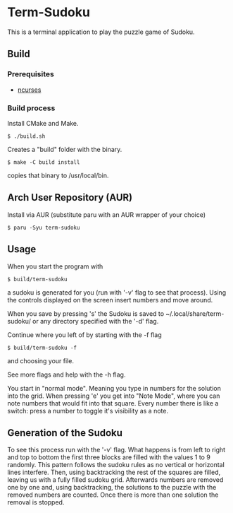 # Term-Sudoku

This is a terminal application to play the puzzle game of Sudoku.

## Build

### Prerequisites

- [ncurses](https://invisible-island.net/ncurses/ncurses.html)

### Build process

Install CMake and Make.

`$ ./build.sh`

Creates a "build" folder with the binary.

`$ make -C build install`

copies that binary to /usr/local/bin.

## Arch User Repository (AUR)

Install via AUR (substitute paru with an AUR wrapper of your choice)

`$ paru -Syu term-sudoku`

## Usage

When you start the program with

`$ build/term-sudoku`

a sudoku is generated for you (run with '-v' flag to see that process).  Using
the controls displayed on the screen insert numbers and move around.

When you save by pressing 's' the Sudoku is saved to ~/.local/share/term-sudoku/
or any directory specified with the '-d' flag.

Continue where you left of by starting with the -f flag

`$ build/term-sudoku -f`

and choosing your file.

See more flags and help with the -h flag.

You start in "normal mode". Meaning you type in numbers for the solution into
the grid. When pressing 'e' you get into "Note Mode", where you can note numbers
that would fit into that square. Every number there is like a switch: press a
number to toggle it's visibility as a note.

## Generation of the Sudoku

To see this process run with the '-v' flag. What happens is from left to right and top
to bottom the first three blocks are filled with the values 1 to 9 randomly.
This pattern follows the sudoku rules as no vertical or horizontal lines
interfere. Then, using backtracking the rest of the squares are filled, leaving
us with a fully filled sudoku grid.  Afterwards numbers are removed one by one
and, using backtracking, the solutions to the puzzle with the removed numbers
are counted.  Once there is more than one solution the removal is stopped.

